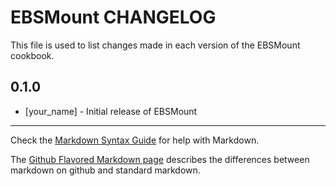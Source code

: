 EBSMount CHANGELOG
==================

This file is used to list changes made in each version of the EBSMount cookbook.

0.1.0
-----
- [your_name] - Initial release of EBSMount

- - -
Check the [Markdown Syntax Guide](http://daringfireball.net/projects/markdown/syntax) for help with Markdown.

The [Github Flavored Markdown page](http://github.github.com/github-flavored-markdown/) describes the differences between markdown on github and standard markdown.
